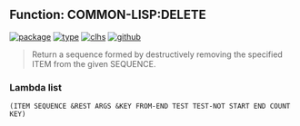 ## Function: COMMON-LISP:DELETE
[![package](https://img.shields.io/badge/Package-COMMON--LISP-5f9ea0.svg?style=social&colorA=999999)](../) [![type](https://img.shields.io/badge/Type-Function-5f9ea0.svg?style=social&colorA=999999)](../#function) [![clhs](https://img.shields.io/badge/CLHS-DELETE-5f9ea0.svg?style=social&colorA=999999)](http://www.lispworks.com/documentation/HyperSpec/Body/f_rm_rm.htm) [![github](https://img.shields.io/badge/GitHub-View_the_source-5f9ea0.svg?style=social&colorA=999999&logo=github)](https://github.com/sbcl/sbcl/blob/master/src/code/seq.lisp/) 

> Return a sequence formed by destructively removing the specified ITEM from
> the given SEQUENCE.

### Lambda list
```
(ITEM SEQUENCE &REST ARGS &KEY FROM-END TEST TEST-NOT START END COUNT KEY)
```
